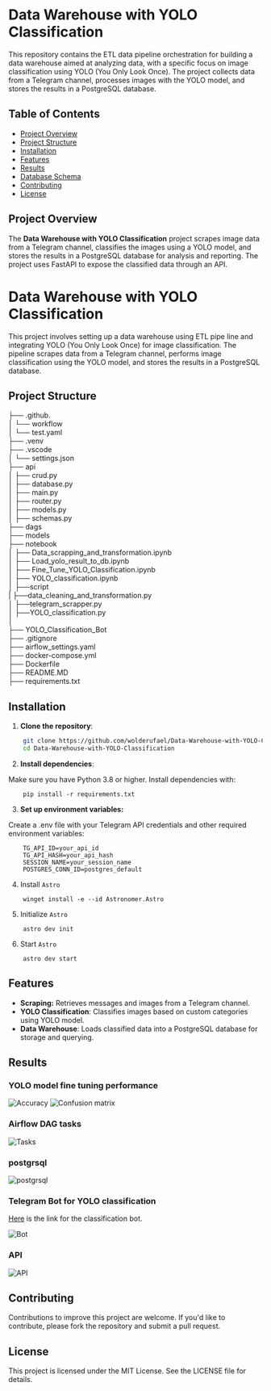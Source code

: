 # Data Warehouse with YOLO Classification

This repository contains the ETL data pipeline orchestration for building a data warehouse aimed at analyzing data, with a specific focus on image classification using YOLO (You Only Look Once). The project collects data from a Telegram channel, processes images with the YOLO model, and stores the results in a PostgreSQL database.

## Table of Contents
- [Project Overview](#project-overview)
- [Project Structure](#project-structure)
- [Installation](#installation)
- [Features](#features)
- [Results](#Results)
- [Database Schema](#database-schema)
- [Contributing](#contributing)
- [License](#license)

## Project Overview
The **Data Warehouse with YOLO Classification** project scrapes image data from a Telegram channel, classifies the images using a YOLO model, and stores the results in a PostgreSQL database for analysis and reporting. The project uses FastAPI to expose the classified data through an API.

# Data Warehouse with YOLO Classification

This project involves setting up a data warehouse using ETL pipe line and integrating YOLO (You Only Look Once) for image classification. The pipeline scrapes data from a Telegram channel, performs image classification using the YOLO model, and stores the results in a PostgreSQL database. 
## Project Structure

├── .github.<br>
│   └── workflow<br>
│       └── test.yaml<br>
├── .venv <br>
├── .vscode<br>
│   └── settings.json<br>
├── api<br>
│   ├── crud.py<br>
│   ├── database.py<br>
│   ├── main.py<br>
│   ├── router.py<br>
│   ├── models.py<br>
│   ├── schemas.py<br>
├── dags<br>
├── models<br>
├── notebook<br>
│   ├── Data_scrapping_and_transformation.ipynb<br>
│   ├── Load_yolo_result_to_db.ipynb<br>
│   ├── Fine_Tune_YOLO_Classification.ipynb<br>
│   ├── YOLO_classification.ipynb<br>
│
├──script<br>
|   ├──data_cleaning_and_transformation.py<br>
│   ├──telegram_scrapper.py<br>
│   ├──YOLO_classification.py<br>
│   
├── YOLO_Classification_Bot<br>
├── .gitignore<br>
├── airflow_settings.yaml<br>
├──  docker-compose.yml<br>
├──  Dockerfile<br>
├──  README.MD<br>
├──  requirements.txt <br>
  

## Installation
1. **Clone the repository**:
```bash
    git clone https://github.com/wolderufael/Data-Warehouse-with-YOLO-Classification.git
    cd Data-Warehouse-with-YOLO-Classification
```
2. **Install dependencies**:

Make sure you have Python 3.8 or higher. Install dependencies with:
```
    pip install -r requirements.txt

```
3. **Set up environment variables:**

Create a .env file with your Telegram API credentials and other required environment variables:
```
    TG_API_ID=your_api_id
    TG_API_HASH=your_api_hash
    SESSION_NAME=your_session_name
    POSTGRES_CONN_ID=postgres_default
```
4.  Install `Astro`
```
    winget install -e --id Astronomer.Astro
```
5. Initialize `Astro`
```
    astro dev init
```
6. Start `Astro`
```
    astro dev start
```
## Features
- **Scraping:** Retrieves messages and images from a Telegram channel.
- **YOLO Classification**: Classifies images based on custom categories using YOLO model.
- **Data Warehouse**: Loads classified data into a PostgreSQL database for storage and querying.

## Results
### YOLO model fine tuning performance
![Accuracy](Results/yolo.png)
![Confusion matrix](Results/confusion_matrix_normalized.png)
### Airflow DAG tasks
![Tasks](Results/Aiflow.PNG)
### postgrsql
![postgrsql](Results/postgres.PNG)
### Telegram Bot for YOLO classification
[Here](https://t.me/YOLOProductClassificationbot) is the link for the classification bot.

![Bot](Results/bot.PNG)
### API
![API](Results/api.PNG)

## Contributing
Contributions to improve this project are welcome. If you'd like to contribute, please fork the repository and submit a pull request.

## License
This project is licensed under the MIT License. See the LICENSE file for details.


